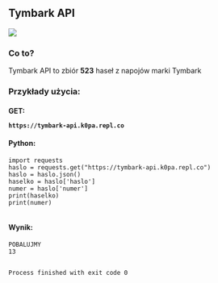 <!DOCTYPE html>
<html lang="pl">
<head>
    <meta charset="UTF-8">
    <meta name="author" content="Mateusz Kopaszewski">
</head>
<body>
  <section>
    <div class="text">
      <h1 class="title">Tymbark API</h1>
      <a href="https://github.com/mateuszk0pa"><img src="https://img.shields.io/badge/Created%20by:-mateuszk0pa-success?style=for-the-badge&logo=github"></a>
      <h3 class="co-to">Co to?</h3>
      <p class="co-to-p">
        Tymbark API to zbiór <b>523</b> haseł z napojów marki Tymbark
      </p>
      <h3>Przykłady użycia:</h3>
      <h4>GET: <pre><code class="language-python">https://tymbark-api.k0pa.repl.co</code></pre></h4>
      <h4>Python:</h4>
      <pre><code class="language-python">import requests
haslo = requests.get("https://tymbark-api.k0pa.repl.co")
haslo = haslo.json()
haselko = haslo['haslo']
numer = haslo['numer']
print(haselko)
print(numer)
      </code></pre>
      <h4>Wynik:</h4>
        <pre><code class="language-python">POBALUJMY
13

Process finished with exit code 0
      </code></pre>
    </div>
  </section>
</body>
</html>
